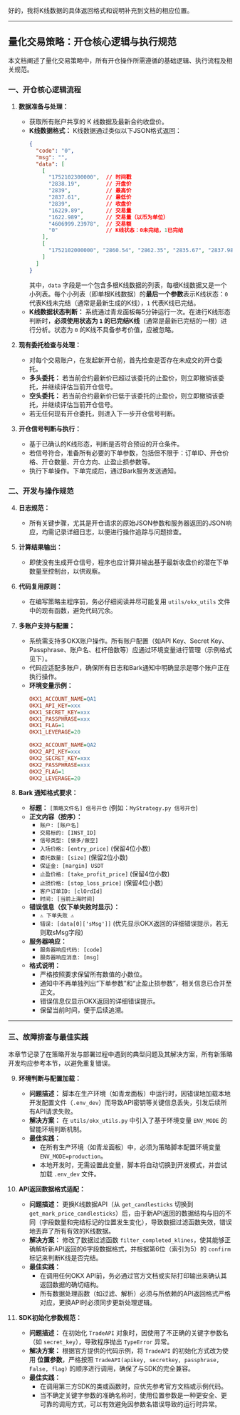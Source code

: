 好的，我将K线数据的具体返回格式和说明补充到文档的相应位置。

---

## 量化交易策略：开仓核心逻辑与执行规范

本文档阐述了量化交易策略中，所有开仓操作所需遵循的基础逻辑、执行流程及相关规范。

### 一、开仓核心逻辑流程

1.  **数据准备与处理：**
    *   获取所有账户共享的 K 线数据及最新合约收盘价。
    *   **K线数据格式：** K线数据通过类似以下JSON格式返回：
        ```json
        {
          "code": "0",
          "msg": "",
          "data": [
            [
              "1752102300000",  // 时间戳
              "2838.19",        // 开盘价
              "2839",           // 最高价
              "2837.61",        // 最低价
              "2839",           // 收盘价
              "16229.89",       // 交易量
              "1622.989",       // 交易量（以币为单位）
              "4606999.23978",  // 交易额
              "0"               // K线状态：0未完结，1已完结
            ],
            [
              "1752102000000", "2860.54", "2862.35", "2835.67", "2837.98", "2027246.81", "202724.681", "576948752.81839", "1"
            ]
          ]
        }
        ```
        其中，`data` 字段是一个包含多根K线数据的列表，每根K线数据又是一个小列表。每个小列表（即单根K线数据）的**最后一个参数**表示K线状态：`0` 代表K线未完结（通常是最新生成的K线），`1` 代表K线已完结。
    *   **K线数据状态判断：** 系统通过青龙面板每5分钟运行一次。在进行K线形态判断时，**必须使用状态为 `1` 的已完结K线**（通常是最新已完结的一根）进行分析。状态为 `0` 的K线不具备参考价值，应被忽略。

2.  **现有委托检查与处理：**
    *   对每个交易账户，在发起新开仓前，首先检查是否存在未成交的开仓委托。
    *   **多头委托：** 若当前合约最新价已超过该委托的止盈价，则立即撤销该委托，并继续评估当前开仓信号。
    *   **空头委托：** 若当前合约最新价已低于该委托的止盈价，则立即撤销该委托，并继续评估当前开仓信号。
    *   若无任何现有开仓委托，则进入下一步开仓信号判断。

3.  **开仓信号判断与执行：**
    *   基于已确认的K线形态，判断是否符合预设的开仓条件。
    *   若信号符合，准备所有必要的下单参数，包括但不限于：订单ID、开仓价格、开仓数量、开仓方向、止盈止损参数等。
    *   执行下单操作。下单完成后，通过Bark服务发送通知。

### 二、开发与操作规范

4.  **日志规范：**
    *   所有关键步骤，尤其是开仓请求的原始JSON参数和服务器返回的JSON响应，均需记录详细日志，以便进行操作追踪与问题排查。

5.  **计算结果输出：**
    *   即使没有生成开仓信号，程序也应计算并输出基于最新收盘价的潜在下单数量至控制台，以供观察。

6.  **代码复用原则：**
    *   在编写策略主程序前，务必仔细阅读并尽可能复用 `utils/okx_utils` 文件中的现有函数，避免代码冗余。

7.  **多账户支持与配置：**
    *   系统需支持多OKX账户操作。所有账户配置（如API Key、Secret Key、Passphrase、账户名、杠杆倍数等）应通过环境变量进行管理（示例格式见下）。
    *   代码应适配多账户，确保所有日志和Bark通知中明确显示是哪个账户正在执行操作。
    *   **环境变量示例：**
        ```ini
        OKX1_ACCOUNT_NAME=QA1
        OKX1_API_KEY=xxx
        OKX1_SECRET_KEY=xxx
        OKX1_PASSPHRASE=xxx
        OKX1_FLAG=1
        OKX1_LEVERAGE=20

        OKX2_ACCOUNT_NAME=QA2
        OKX2_API_KEY=xxx
        OKX2_SECRET_KEY=xxx
        OKX2_PASSPHRASE=xxx
        OKX2_FLAG=1
        OKX2_LEVERAGE=20
        ```

8.  **Bark 通知格式要求：**
    *   **标题：** `[策略文件名] 信号开仓` (例如：`MyStrategy.py 信号开仓`)
    *   **正文内容（按序）：**
        *   `账户: [账户名]`
        *   `交易标的: [INST_ID]`
        *   `信号类型: [做多/做空]`
        *   `入场价格: [entry_price]` (保留4位小数)
        *   `委托数量: [size]` (保留2位小数)
        *   `保证金: [margin] USDT`
        *   `止盈价格: [take_profit_price]` (保留4位小数)
        *   `止损价格: [stop_loss_price]` (保留4位小数)
        *   `客户订单ID: [clOrdId]`
        *   `时间: [当前上海时间]`
    *   **错误信息（仅下单失败时显示）：**
        *   `⚠️ 下单失败 ⚠️`
        *   `错误: [data[0]['sMsg']]` (优先显示OKX返回的详细错误提示，若无则取sMsg字段)
    *   **服务器响应：**
        *   `服务器响应代码: [code]`
        *   `服务器响应消息: [msg]`
    *   **格式说明：**
        *   严格按照要求保留所有数值的小数位。
        *   通知中不再单独列出“下单参数”和“止盈止损参数”，相关信息已合并至正文。
        *   错误信息仅显示OKX返回的详细错误提示。
        *   保留当前时间，便于后续追溯。

---

### 三、故障排查与最佳实践

本章节记录了在策略开发与部署过程中遇到的典型问题及其解决方案，所有新策略开发均应参考本节，以避免重复错误。

9.  **环境判断与配置加载：**
    *   **问题描述：** 脚本在生产环境（如青龙面板）中运行时，因错误地加载本地开发配置文件（`.env_dev`）而导致API密钥等关键信息丢失，引发后续所有API请求失败。
    *   **解决方案：** 在 `utils/okx_utils.py` 中引入了基于环境变量 `ENV_MODE` 的智能环境判断机制。
    *   **最佳实践：**
        *   在所有生产环境（如青龙面板）中，必须为策略脚本配置环境变量 `ENV_MODE=production`。
        *   本地开发时，无需设置此变量，脚本将自动切换到开发模式，并尝试加载 `.env_dev` 文件。

10. **API返回数据格式适配：**
    *   **问题描述：** 更换K线数据API（从 `get_candlesticks` 切换到 `get_mark_price_candlesticks`）后，由于新API返回的数据结构与旧的不同（字段数量和完结标记的位置发生变化），导致数据过滤函数失效，错误地丢弃了所有有效的K线数据。
    *   **解决方案：** 修改了数据过滤函数 `filter_completed_klines`，使其能够正确解析新API返回的6字段数据格式，并根据第6位（索引为5）的 `confirm` 标记来判断K线是否完结。
    *   **最佳实践：**
        *   在调用任何OKX API前，务必通过官方文档或实际打印输出来确认其返回数据的确切结构。
        *   所有数据处理函数（如过滤、解析）必须与所依赖的API返回格式严格对应，更换API时必须同步更新处理逻辑。

11. **SDK初始化参数规范：**
    *   **问题描述：** 在初始化 `TradeAPI` 对象时，因使用了不正确的关键字参数名（如 `secret_key`），导致程序抛出 `TypeError` 异常。
    *   **解决方案：** 根据官方提供的代码示例，将 `TradeAPI` 的初始化方式改为使用 **位置参数**，严格按照 `TradeAPI(apikey, secretkey, passphrase, False, flag)` 的顺序进行调用，确保了与SDK的完全兼容。
    *   **最佳实践：**
        *   在调用第三方SDK的类或函数时，应优先参考官方文档或示例代码。
        *   当不确定关键字参数的准确名称时，使用位置参数是一种更安全、更可靠的调用方式，可以有效避免因参数名错误导致的运行时异常。
